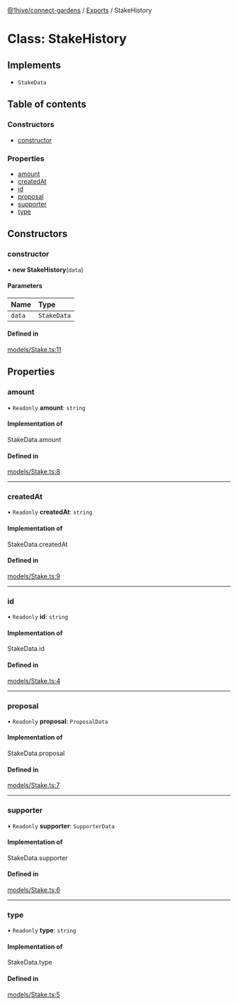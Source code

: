 [@1hive/connect-gardens](../README.md) / [Exports](../modules.md) / StakeHistory

# Class: StakeHistory

## Implements

- `StakeData`

## Table of contents

### Constructors

- [constructor](StakeHistory.md#constructor)

### Properties

- [amount](StakeHistory.md#amount)
- [createdAt](StakeHistory.md#createdat)
- [id](StakeHistory.md#id)
- [proposal](StakeHistory.md#proposal)
- [supporter](StakeHistory.md#supporter)
- [type](StakeHistory.md#type)

## Constructors

### constructor

• **new StakeHistory**(`data`)

#### Parameters

| Name | Type |
| :------ | :------ |
| `data` | `StakeData` |

#### Defined in

[models/Stake.ts:11](https://github.com/1Hive/gardens/blob/7e512ca/packages/connector/src/models/Stake.ts#L11)

## Properties

### amount

• `Readonly` **amount**: `string`

#### Implementation of

StakeData.amount

#### Defined in

[models/Stake.ts:8](https://github.com/1Hive/gardens/blob/7e512ca/packages/connector/src/models/Stake.ts#L8)

___

### createdAt

• `Readonly` **createdAt**: `string`

#### Implementation of

StakeData.createdAt

#### Defined in

[models/Stake.ts:9](https://github.com/1Hive/gardens/blob/7e512ca/packages/connector/src/models/Stake.ts#L9)

___

### id

• `Readonly` **id**: `string`

#### Implementation of

StakeData.id

#### Defined in

[models/Stake.ts:4](https://github.com/1Hive/gardens/blob/7e512ca/packages/connector/src/models/Stake.ts#L4)

___

### proposal

• `Readonly` **proposal**: `ProposalData`

#### Implementation of

StakeData.proposal

#### Defined in

[models/Stake.ts:7](https://github.com/1Hive/gardens/blob/7e512ca/packages/connector/src/models/Stake.ts#L7)

___

### supporter

• `Readonly` **supporter**: `SupporterData`

#### Implementation of

StakeData.supporter

#### Defined in

[models/Stake.ts:6](https://github.com/1Hive/gardens/blob/7e512ca/packages/connector/src/models/Stake.ts#L6)

___

### type

• `Readonly` **type**: `string`

#### Implementation of

StakeData.type

#### Defined in

[models/Stake.ts:5](https://github.com/1Hive/gardens/blob/7e512ca/packages/connector/src/models/Stake.ts#L5)
